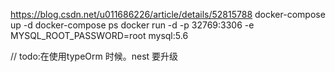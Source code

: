 https://blog.csdn.net/u011686226/article/details/52815788
docker-compose up -d
docker-compose ps
docker run -d -p 32769:3306 -e MYSQL_ROOT_PASSWORD=root mysql:5.6

// todo:在使用typeOrm 时候。nest 要升级
